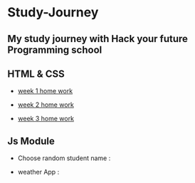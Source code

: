 # Study-Journey
## My study journey with Hack your future Programming school
## HTML & CSS 

- [week 1 home work](https://obadaelsharbatly.github.io/HYF-Study-Journey/HTML&CSS/week1/) 

- [week 2 home work](https://obadaelsharbatly.github.io/HYF-Study-Journey/HTML&CSS/week2/) 

- [week 3 home work](https://obadaelsharbatly.github.io/HYF-Study-Journey/HTML&CSS/week3/homework) 

## Js Module

- Choose random student name : 

- weather App : 
